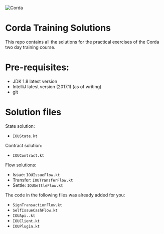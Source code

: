 ![Corda](https://www.corda.net/wp-content/uploads/2016/11/fg005_corda_b.png)

# Corda Training Solutions

This repo contains all the solutions for the practical exercises of the Corda two day 
training course. 

# Pre-requisites:
  
* JDK 1.8 latest version
* IntelliJ latest version (2017.1) (as of writing)
* git

# Solution files

State solution:

* `IOUState.kt`

Contract solution:

* `IOUContract.kt`

Flow solutions:

* Issue: `IOUIssueFlow.kt`
* Transfer: `IOUTransferFlow.kt`
* Settle: `IOUSettleFlow.kt`

The code in the following files was already added for you:

* `SignTransactionFlow.kt`
* `SelfIssueCashFlow.kt`
* `IOUApi..kt`
* `IOUClient.kt`
* `IOUPlugin.kt`
